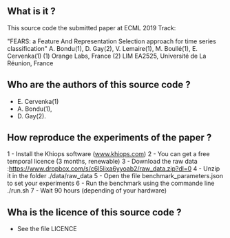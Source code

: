 

What is it ?
------------

This source code the submitted paper at ECML 2019 Track:

"FEARS: a Feature And Representation Selection approach for time series classification"
A. Bondu(1), D. Gay(2), V. Lemaire(1), M. Boullé(1), E. Cervenka(1)
(1) Orange Labs, France
(2) LIM EA2525, Université de La Réunion, France


Who are the authors of this source code ?
-----------------------------------------

- E. Cervenka(1)
- A. Bondu(1),
- D. Gay(2).


How reproduce the experiments of the paper ?
--------------------------------------------

1 - Install the Khiops software (www.khiops.com)
2 - You can get a free temporal licence (3 months, renewable)
3 - Download the raw data :https://www.dropbox.com/s/c6l5lixa6yyoab2/raw_data.zip?dl=0
4 - Unzip it in the folder ./data/raw_data
5 - Open the file benchmark_parameters.json to set your experiments
6 - Run the benchmark using the commande line ./run.sh
7 - Wait 90 hours (depending of your hardware)


Wha is the licence of this source code ?
----------------------------------------

- See the file LICENCE
